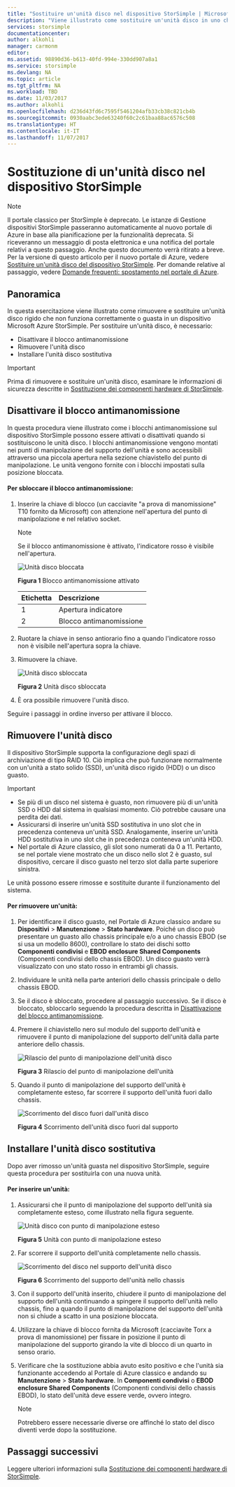```yaml
---
title: "Sostituire un'unità disco nel dispositivo StorSimple | Microsoft Docs"
description: "Viene illustrato come sostituire un'unità disco in uno chassis principale StorSimple o in uno chassis EBOD."
services: storsimple
documentationcenter: 
author: alkohli
manager: carmonm
editor: 
ms.assetid: 98890d36-b613-40fd-994e-330dd907a8a1
ms.service: storsimple
ms.devlang: NA
ms.topic: article
ms.tgt_pltfrm: NA
ms.workload: TBD
ms.date: 11/03/2017
ms.author: alkohli
ms.openlocfilehash: d236d43fd6c7595f5461204afb33cb38c821cb4b
ms.sourcegitcommit: 0930aabc3ede63240f60c2c61baa88ac6576c508
ms.translationtype: HT
ms.contentlocale: it-IT
ms.lasthandoff: 11/07/2017
---
```

# <a name="replace-a-disk-drive-on-your-storsimple-device"></a>Sostituzione di un'unità disco nel dispositivo StorSimple
> [!NOTE]
> Il portale classico per StorSimple è deprecato. Le istanze di Gestione dispositivi StorSimple passeranno automaticamente al nuovo portale di Azure in base alla pianificazione per la funzionalità deprecata. Si riceveranno un messaggio di posta elettronica e una notifica del portale relativi a questo passaggio. Anche questo documento verrà ritirato a breve. Per la versione di questo articolo per il nuovo portale di Azure, vedere [Sostituire un'unità disco del dispositivo StorSimple](storsimple-8000-disk-drive-replacement.md). Per domande relative al passaggio, vedere [Domande frequenti: spostamento nel portale di Azure](storsimple-8000-move-azure-portal-faq.md).

## <a name="overview"></a>Panoramica
In questa esercitazione viene illustrato come rimuovere e sostituire un'unità disco rigido che non funziona correttamente o guasta in un dispositivo Microsoft Azure StorSimple. Per sostituire un'unità disco, è necessario:

* Disattivare il blocco antimanomissione
* Rimuovere l'unità disco
* Installare l'unità disco sostitutiva

> [!IMPORTANT]
> Prima di rimuovere e sostituire un'unità disco, esaminare le informazioni di sicurezza descritte in [Sostituzione dei componenti hardware di StorSimple](storsimple-hardware-component-replacement.md).
> 
> 

## <a name="disengage-the-antitamper-lock"></a>Disattivare il blocco antimanomissione
In questa procedura viene illustrato come i blocchi antimanomissione sul dispositivo StorSimple possono essere attivati o disattivati quando si sostituiscono le unità disco. I blocchi antimanomissione vengono montati nei punti di manipolazione del supporto dell'unità e sono accessibili attraverso una piccola apertura nella sezione chiavistello del punto di manipolazione. Le unità vengono fornite con i blocchi impostati sulla posizione bloccata.

#### <a name="to-unlock-the-antitamper-lock"></a>Per sbloccare il blocco antimanomissione:
1. Inserire la chiave di blocco (un cacciavite "a prova di manomissione" T10 fornito da Microsoft) con attenzione nell'apertura del punto di manipolazione e nel relativo socket. 
   
   > [!NOTE]
   > Se il blocco antimanomissione è attivato, l'indicatore rosso è visibile nell'apertura.
   > 
   > 
   
    ![Unità disco bloccata](./media/storsimple-disk-drive-replacement/IC741056.png)
   
    **Figura 1** Blocco antimanomissione attivato
   
   | Etichetta | Descrizione |
   |:--- |:--- |
   | 1 |Apertura indicatore |
   | 2 |Blocco antimanomissione |
2. Ruotare la chiave in senso antiorario fino a quando l'indicatore rosso non è visibile nell'apertura sopra la chiave.
3. Rimuovere la chiave.
   
    ![Unità disco sbloccata](./media/storsimple-disk-drive-replacement/IC741057.png)
   
    **Figura 2** Unità disco sbloccata
4. È ora possibile rimuovere l'unità disco.

Seguire i passaggi in ordine inverso per attivare il blocco.

## <a name="remove-the-disk-drive"></a>Rimuovere l'unità disco
Il dispositivo StorSimple supporta la configurazione degli spazi di archiviazione di tipo RAID 10. Ciò implica che può funzionare normalmente con un'unità a stato solido (SSD), un'unità disco rigido (HDD) o un disco guasto. 

> [!IMPORTANT]
> * Se più di un disco nel sistema è guasto, non rimuovere più di un'unità SSD o HDD dal sistema in qualsiasi momento. Ciò potrebbe causare una perdita dei dati.
> * Assicurarsi di inserire un'unità SSD sostitutiva in uno slot che in precedenza conteneva un'unità SSD. Analogamente, inserire un'unità HDD sostitutiva in uno slot che in precedenza conteneva un'unità HDD.
> * Nel portale di Azure classico, gli slot sono numerati da 0 a 11. Pertanto, se nel portale viene mostrato che un disco nello slot 2 è guasto, sul dispositivo, cercare il disco guasto nel terzo slot dalla parte superiore sinistra.
> 
> 

Le unità possono essere rimosse e sostituite durante il funzionamento del sistema.

#### <a name="to-remove-a-drive"></a>Per rimuovere un'unità:
1. Per identificare il disco guasto, nel Portale di Azure classico andare su **Dispositivi** > **Manutenzione** > **Stato hardware**. Poiché un disco può presentare un guasto allo chassis principale e/o a uno chassis EBOD (se si usa un modello 8600), controllare lo stato dei dischi sotto **Componenti condivisi** e **EBOD enclosure Shared Components** (Componenti condivisi dello chassis EBOD). Un disco guasto verrà visualizzato con uno stato rosso in entrambi gli chassis.
2. Individuare le unità nella parte anteriori dello chassis principale o dello chassis EBOD. 
3. Se il disco è sbloccato, procedere al passaggio successivo. Se il disco è bloccato, sbloccarlo seguendo la procedura descritta in [Disattivazione del blocco antimanomissione](#disengage-the-antitamper-lock).
4. Premere il chiavistello nero sul modulo del supporto dell'unità e rimuovere il punto di manipolazione del supporto dell'unità dalla parte anteriore dello chassis. 
   
    ![Rilascio del punto di manipolazione dell'unità disco](./media/storsimple-disk-drive-replacement/IC741051.png)
   
    **Figura 3** Rilascio del punto di manipolazione dell'unità
5. Quando il punto di manipolazione del supporto dell'unità è completamente esteso, far scorrere il supporto dell'unità fuori dallo chassis. 
   
    ![Scorrimento del disco fuori dall'unità disco](./media/storsimple-disk-drive-replacement/IC741052.png)
   
    **Figura 4** Scorrimento dell'unità disco fuori dal supporto

## <a name="install-the-replacement-disk-drive"></a>Installare l'unità disco sostitutiva
Dopo aver rimosso un'unità guasta nel dispositivo StorSimple, seguire questa procedura per sostituirla con una nuova unità.

#### <a name="to-insert-a-drive"></a>Per inserire un'unità:
1. Assicurarsi che il punto di manipolazione del supporto dell'unità sia completamente esteso, come illustrato nella figura seguente.
   
    ![Unità disco con punto di manipolazione esteso](./media/storsimple-disk-drive-replacement/IC741044.png)
   
    **Figura 5** Unità con punto di manipolazione esteso
2. Far scorrere il supporto dell'unità completamente nello chassis. 
   
    ![Scorrimento del disco nel supporto dell'unità disco](./media/storsimple-disk-drive-replacement/IC741045.png)
   
    **Figura 6** Scorrimento del supporto dell'unità nello chassis
3. Con il supporto dell'unità inserito, chiudere il punto di manipolazione del supporto dell'unità continuando a spingere il supporto dell'unità nello chassis, fino a quando il punto di manipolazione del supporto dell'unità non si chiude a scatto in una posizione bloccata.
4. Utilizzare la chiave di blocco fornita da Microsoft (cacciavite Torx a prova di manomissione) per fissare in posizione il punto di manipolazione del supporto girando la vite di blocco di un quarto in senso orario.
5. Verificare che la sostituzione abbia avuto esito positivo e che l'unità sia funzionante accedendo al Portale di Azure classico e andando su **Manutenzione** > **Stato hardware**. In **Componenti condivisi** o **EBOD enclosure Shared Components** (Componenti condivisi dello chassis EBOD), lo stato dell'unità deve essere verde, ovvero integro.
   
   > [!NOTE]
   > Potrebbero essere necessarie diverse ore affinché lo stato del disco diventi verde dopo la sostituzione.
   > 
   > 

## <a name="next-steps"></a>Passaggi successivi
Leggere ulteriori informazioni sulla [Sostituzione dei componenti hardware di StorSimple](storsimple-hardware-component-replacement.md).

